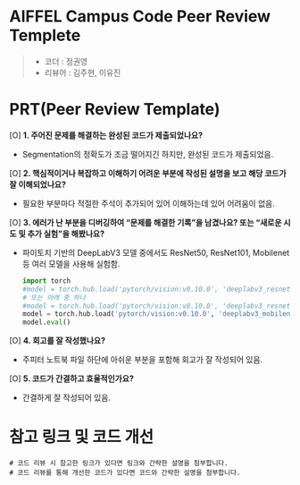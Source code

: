 # AIFFEL Campus Code Peer Review Templete
> - 코더 : 정권영
> - 리뷰어 : 김주현, 이유진
  
  
# PRT(Peer Review Template)
[O]  **1. 주어진 문제를 해결하는 완성된 코드가 제출되었나요?**
* Segmentation의 정확도가 조금 떨어지긴 하지만, 완성된 코드가 제출되었음.   
  
[O]  **2. 핵심적이거나 복잡하고 이해하기 어려운 부분에 작성된 설명을 보고 해당 코드가 잘 이해되었나요?**
* 필요한 부분마다 적절한 주석이 추가되어 있어 이해하는데 있어 어려움이 없음. 
  
[O]  **3. 에러가 난 부분을 디버깅하여 “문제를 해결한 기록”을 남겼나요? 또는 “새로운 시도 및 추가 실험”을 해봤나요?**
* 파이토치 기반의 DeepLabV3 모델 중에서도 ResNet50, ResNet101, Mobilenet 등 여러 모델을 사용해 실험함.
  ```python
  import torch
  #model = torch.hub.load('pytorch/vision:v0.10.0', 'deeplabv3_resnet50', pretrained=True)
  # 또는 아래 중 하나
  #model = torch.hub.load('pytorch/vision:v0.10.0', 'deeplabv3_resnet101', pretrained=True)
  model = torch.hub.load('pytorch/vision:v0.10.0', 'deeplabv3_mobilenet_v3_large', pretrained=True)
  model.eval()
  ```  
  
[O]  **4. 회고를 잘 작성했나요?**
* 주피터 노트북 파일 하단에 아쉬운 부분을 포함해 회고가 잘 작성되어 있음.   
  
[O]  **5. 코드가 간결하고 효율적인가요?**
* 간결하게 잘 작성되어 있음.  
  
  
# 참고 링크 및 코드 개선
```
# 코드 리뷰 시 참고한 링크가 있다면 링크와 간략한 설명을 첨부합니다.
# 코드 리뷰를 통해 개선한 코드가 있다면 코드와 간략한 설명을 첨부합니다.
```
